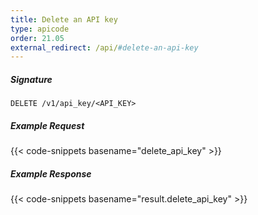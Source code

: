 ```yaml
---
title: Delete an API key
type: apicode
order: 21.05
external_redirect: /api/#delete-an-api-key
---
```


##### Signature

`DELETE /v1/api_key/<API_KEY>`

##### Example Request

{{< code-snippets basename="delete_api_key" >}}

##### Example Response

{{< code-snippets basename="result.delete_api_key" >}}
